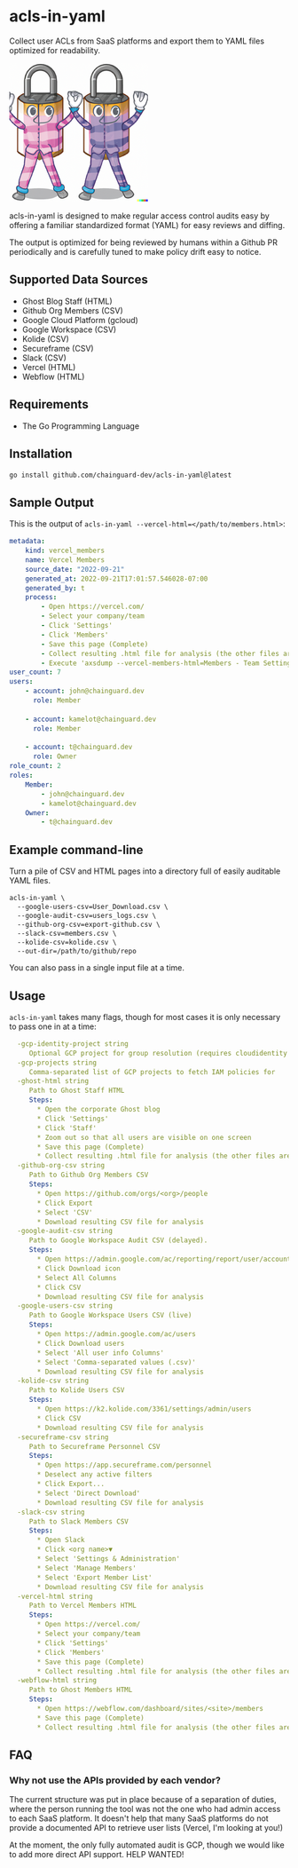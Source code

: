 # acls-in-yaml

Collect user ACLs from SaaS platforms and export them to YAML files optimized for readability.

![acls-in-yaml](images/logo-small.png?raw=true "acls-in-yaml logo")

acls-in-yaml is designed to make regular access control audits easy by
offering a familiar standardized format (YAML) for easy reviews and diffing.

The output is optimized for being reviewed by humans within a Github PR periodically
and is carefully tuned to make policy drift easy to notice.

## Supported Data Sources

* Ghost Blog Staff (HTML)
* Github Org Members (CSV)
* Google Cloud Platform (gcloud)
* Google Workspace (CSV)
* Kolide (CSV)
* Secureframe (CSV)
* Slack (CSV)
* Vercel (HTML)
* Webflow (HTML)

## Requirements

* The Go Programming Language

## Installation

```shell
go install github.com/chainguard-dev/acls-in-yaml@latest
```

## Sample Output

This is the output of `acls-in-yaml --vercel-html=</path/to/members.html>`:

```yaml
metadata:
    kind: vercel_members
    name: Vercel Members
    source_date: "2022-09-21"
    generated_at: 2022-09-21T17:01:57.546028-07:00
    generated_by: t
    process:
        - Open https://vercel.com/
        - Select your company/team
        - Click 'Settings'
        - Click 'Members'
        - Save this page (Complete)
        - Collect resulting .html file for analysis (the other files are not necessary)
        - Execute 'axsdump --vercel-members-html=Members - Team Settings – Dashboard – Vercel.html'
user_count: 7
users:
    - account: john@chainguard.dev
      role: Member

    - account: kamelot@chainguard.dev
      role: Member

    - account: t@chainguard.dev
      role: Owner
role_count: 2
roles:
    Member:
        - john@chainguard.dev
        - kamelot@chainguard.dev
    Owner:
        - t@chainguard.dev
```

## Example command-line

Turn a pile of CSV and HTML pages into a directory full of easily auditable YAML files.

```shell
acls-in-yaml \
  --google-users-csv=User_Download.csv \
  --google-audit-csv=users_logs.csv \
  --github-org-csv=export-github.csv \
  --slack-csv=members.csv \
  --kolide-csv=kolide.csv \
  --out-dir=/path/to/github/repo
```

You can also pass in a single input file at a time.

## Usage

`acls-in-yaml` takes many flags, though for most cases it is only necessary to pass one in at a time:

```yaml
  -gcp-identity-project string
     Optional GCP project for group resolution (requires cloudidentity API)
  -gcp-projects string
     Comma-separated list of GCP projects to fetch IAM policies for
  -ghost-html string
     Path to Ghost Staff HTML
     Steps:
       * Open the corporate Ghost blog
       * Click 'Settings'
       * Click 'Staff'
       * Zoom out so that all users are visible on one screen
       * Save this page (Complete)
       * Collect resulting .html file for analysis (the other files are not necessary)
  -github-org-csv string
     Path to Github Org Members CSV
     Steps:
       * Open https://github.com/orgs/<org>/people
       * Click Export
       * Select 'CSV'
       * Download resulting CSV file for analysis
  -google-audit-csv string
     Path to Google Workspace Audit CSV (delayed).
     Steps:
       * Open https://admin.google.com/ac/reporting/report/user/accounts
       * Click Download icon
       * Select All Columns
       * Click CSV
       * Download resulting CSV file for analysis
  -google-users-csv string
     Path to Google Workspace Users CSV (live)
     Steps:
       * Open https://admin.google.com/ac/users
       * Click Download users
       * Select 'All user info Columns'
       * Select 'Comma-separated values (.csv)'
       * Download resulting CSV file for analysis
  -kolide-csv string
     Path to Kolide Users CSV
     Steps:
       * Open https://k2.kolide.com/3361/settings/admin/users
       * Click CSV
       * Download resulting CSV file for analysis
  -secureframe-csv string
     Path to Secureframe Personnel CSV
     Steps:
       * Open https://app.secureframe.com/personnel
       * Deselect any active filters
       * Click Export...
       * Select 'Direct Download'
       * Download resulting CSV file for analysis
  -slack-csv string
     Path to Slack Members CSV
     Steps:
       * Open Slack
       * Click <org name>▼
       * Select 'Settings & Administration'
       * Select 'Manage Members'
       * Select 'Export Member List'
       * Download resulting CSV file for analysis
  -vercel-html string
     Path to Vercel Members HTML
     Steps:
       * Open https://vercel.com/
       * Select your company/team
       * Click 'Settings'
       * Click 'Members'
       * Save this page (Complete)
       * Collect resulting .html file for analysis (the other files are not necessary)
  -webflow-html string
     Path to Ghost Members HTML
     Steps:
       * Open https://webflow.com/dashboard/sites/<site>/members
       * Save this page (Complete)
       * Collect resulting .html file for analysis (the other files are not necessary)
```

## FAQ

### Why not use the APIs provided by each vendor?

The current structure was put in place because of a separation of duties, where the person running the tool was not the one who had admin access to each SaaS platform. It doesn't help that many SaaS platforms do not provide a documented API to retrieve user lists (Vercel, I'm looking at you!)

At the moment, the only fully automated audit is GCP, though we would like to add more direct API support. HELP WANTED!
